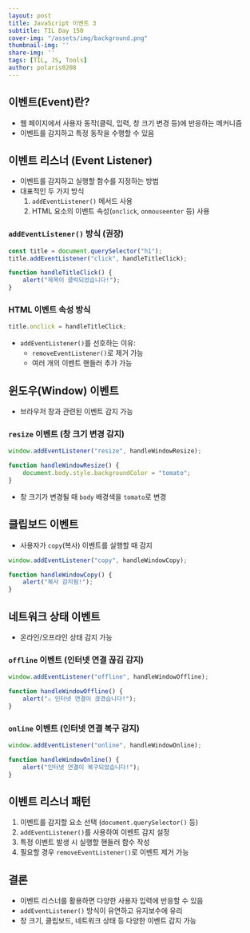 ```yaml
---
layout: post
title: JavaScript 이벤트 3
subtitle: TIL Day 150
cover-img: "/assets/img/background.png"
thumbnail-img: ''
share-img: ''
tags: [TIL, JS, Tools]
author: polaris0208
---
```


## 이벤트(Event)란?
- 웹 페이지에서 사용자 동작(클릭, 입력, 창 크기 변경 등)에 반응하는 메커니즘
- 이벤트를 감지하고 특정 동작을 수행할 수 있음

## 이벤트 리스너 (Event Listener)
- 이벤트를 감지하고 실행할 함수를 지정하는 방법
- 대표적인 두 가지 방식
  1. `addEventListener()` 메서드 사용
  2. HTML 요소의 이벤트 속성(`onclick`, `onmouseenter` 등) 사용

### `addEventListener()` 방식 (권장)
```javascript
const title = document.querySelector("h1");
title.addEventListener("click", handleTitleClick);

function handleTitleClick() {
    alert("제목이 클릭되었습니다!");
}
```

### HTML 이벤트 속성 방식
```javascript
title.onclick = handleTitleClick;
```

- `addEventListener()`를 선호하는 이유:
  - `removeEventListener()`로 제거 가능
  - 여러 개의 이벤트 핸들러 추가 가능

## 윈도우(Window) 이벤트
- 브라우저 창과 관련된 이벤트 감지 가능

### `resize` 이벤트 (창 크기 변경 감지)
```javascript
window.addEventListener("resize", handleWindowResize);

function handleWindowResize() {
    document.body.style.backgroundColor = "tomato";
}
```

- 창 크기가 변경될 때 `body` 배경색을 `tomato`로 변경

## 클립보드 이벤트
- 사용자가 `copy`(복사) 이벤트를 실행할 때 감지

```javascript
window.addEventListener("copy", handleWindowCopy);

function handleWindowCopy() {
    alert("복사 감지됨!");
}
```

## 네트워크 상태 이벤트
- 온라인/오프라인 상태 감지 가능

### `offline` 이벤트 (인터넷 연결 끊김 감지)
```javascript
window.addEventListener("offline", handleWindowOffline);

function handleWindowOffline() {
    alert("⚠️ 인터넷 연결이 끊겼습니다!");
}
```

### `online` 이벤트 (인터넷 연결 복구 감지)
```javascript
window.addEventListener("online", handleWindowOnline);

function handleWindowOnline() {
    alert("인터넷 연결이 복구되었습니다!");
}
```

## 이벤트 리스너 패턴
1. 이벤트를 감지할 요소 선택 (`document.querySelector()` 등)
2. `addEventListener()`를 사용하여 이벤트 감지 설정
3. 특정 이벤트 발생 시 실행할 핸들러 함수 작성
4. 필요할 경우 `removeEventListener()`로 이벤트 제거 가능

## 결론
- 이벤트 리스너를 활용하면 다양한 사용자 입력에 반응할 수 있음
- `addEventListener()` 방식이 유연하고 유지보수에 유리
- 창 크기, 클립보드, 네트워크 상태 등 다양한 이벤트 감지 가능
